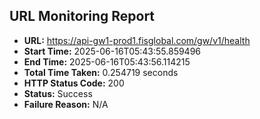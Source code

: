 ## URL Monitoring Report

- **URL:** https://api-gw1-prod1.fisglobal.com/gw/v1/health
- **Start Time:** 2025-06-16T05:43:55.859496
- **End Time:** 2025-06-16T05:43:56.114215
- **Total Time Taken:** 0.254719 seconds
- **HTTP Status Code:** 200
- **Status:** Success
- **Failure Reason:** N/A
